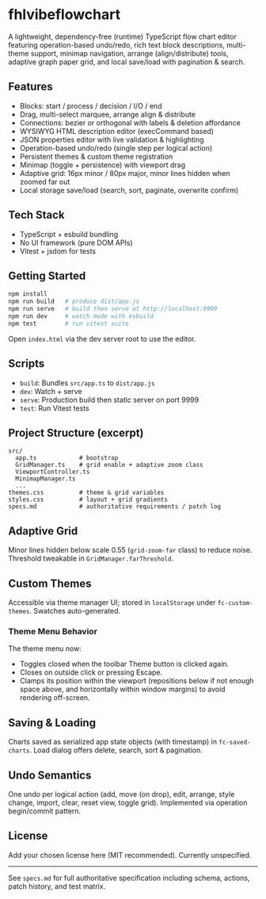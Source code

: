 # fhlvibeflowchart

A lightweight, dependency-free (runtime) TypeScript flow chart editor featuring operation-based undo/redo, rich text block descriptions, multi-theme support, minimap navigation, arrange (align/distribute) tools, adaptive graph paper grid, and local save/load with pagination & search.

## Features
- Blocks: start / process / decision / I/O / end
- Drag, multi-select marquee, arrange align & distribute
- Connections: bezier or orthogonal with labels & deletion affordance
- WYSIWYG HTML description editor (execCommand based)
- JSON properties editor with live validation & highlighting
- Operation-based undo/redo (single step per logical action)
- Persistent themes & custom theme registration
- Minimap (toggle + persistence) with viewport drag
- Adaptive grid: 16px minor / 80px major, minor lines hidden when zoomed far out
- Local storage save/load (search, sort, paginate, overwrite confirm)

## Tech Stack
- TypeScript + esbuild bundling
- No UI framework (pure DOM APIs)
- Vitest + jsdom for tests

## Getting Started
```bash
npm install
npm run build   # produce dist/app.js
npm run serve   # build then serve at http://localhost:9999
npm run dev     # watch mode with esbuild
npm test        # run vitest suite
```
Open `index.html` via the dev server root to use the editor.

## Scripts
- `build`: Bundles `src/app.ts` to `dist/app.js`
- `dev`: Watch + serve
- `serve`: Production build then static server on port 9999
- `test`: Run Vitest tests

## Project Structure (excerpt)
```
src/
  app.ts            # bootstrap
  GridManager.ts    # grid enable + adaptive zoom class
  ViewportController.ts
  MinimapManager.ts
  ...
themes.css          # theme & grid variables
styles.css          # layout + grid gradients
specs.md            # authoritative requirements / patch log
```

## Adaptive Grid
Minor lines hidden below scale 0.55 (`grid-zoom-far` class) to reduce noise. Threshold tweakable in `GridManager.farThreshold`.

## Custom Themes
Accessible via theme manager UI; stored in `localStorage` under `fc-custom-themes`. Swatches auto-generated.

### Theme Menu Behavior
The theme menu now:
- Toggles closed when the toolbar Theme button is clicked again.
- Closes on outside click or pressing Escape.
- Clamps its position within the viewport (repositions below if not enough space above, and horizontally within window margins) to avoid rendering off-screen.

## Saving & Loading
Charts saved as serialized app state objects (with timestamp) in `fc-saved-charts`. Load dialog offers delete, search, sort & pagination.

## Undo Semantics
One undo per logical action (add, move (on drop), edit, arrange, style change, import, clear, reset view, toggle grid). Implemented via operation begin/commit pattern.

## License
Add your chosen license here (MIT recommended). Currently unspecified.

---
See `specs.md` for full authoritative specification including schema, actions, patch history, and test matrix.
